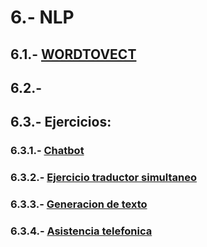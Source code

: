 # 6.- NLP

## 6.1.- [WORDTOVECT](https://colab.research.google.com/drive/1NMOJkdvRD2g-pGCTKWzOed2dhN85f7Tc)

## 6.2.-

## 6.3.- Ejercicios:

### 6.3.1.- [Chatbot](http://google.com/404)

### 6.3.2.- [Ejercicio traductor simultaneo](https://raw.githubusercontent.com/CharlieScot/Intelligencia-Artificial/main/MODULO_6/TraductorSimultaneo.ipynb?token=GHSAT0AAAAAACK7WEBRQROOVYDIPL7GIVP4ZLNUSPQ)

### 6.3.3.- [Generacion de texto](http://google.com/404)

### 6.3.4.- [Asistencia telefonica](http://google.com/404)
